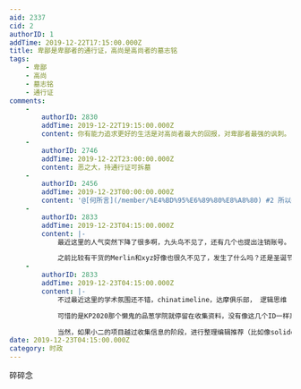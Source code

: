 ```yaml
---
aid: 2337
cid: 2
authorID: 1
addTime: 2019-12-22T17:15:00.000Z
title: 卑鄙是卑鄙者的通行证，高尚是高尚者的墓志铭
tags:
    - 卑鄙
    - 高尚
    - 墓志铭
    - 通行证
comments:
    -
        authorID: 2830
        addTime: 2019-12-22T19:15:00.000Z
        content: 你有能力追求更好的生活是对高尚者最大的回报，对卑鄙者最强的讽刺。
    -
        authorID: 2746
        addTime: 2019-12-22T23:00:00.000Z
        content: 恶之大，持通行证可拆墓
    -
        authorID: 2456
        addTime: 2019-12-23T00:00:00.000Z
        content: '@[何所言](/member/%E4%BD%95%E6%89%80%E8%A8%80) #2 所以得学会擦亮你的武器。'
    -
        authorID: 2833
        addTime: 2019-12-23T04:15:00.000Z
        content: |-
            最近这里的人气突然下降了很多啊，九头鸟不见了，还有几个也提出注销账号。

            之前比较有干货的Merlin和xyz好像也很久不见了，发生了什么吗？还是圣诞节大家都享受生活去了？
    -
        authorID: 2833
        addTime: 2019-12-23T04:15:00.000Z
        content: |-
            不过最近这里的学术氛围还不错，chinatimeline，达摩俱乐部， 逻辑思维 ，这几个ID的项目很不错。

            可惜的是KP2020那个懒鬼的品葱学院就停留在收集资料，没有像这几个ID一样系统进行整理保持更新，有点可惜。

            当然，如果小二的项目越过收集信息的阶段，进行整理编辑推荐（比如像solidot一样每天/周推荐几篇值得读的文章）会更赞。
date: 2019-12-23T04:15:00.000Z
category: 时政
---
```


碎碎念
